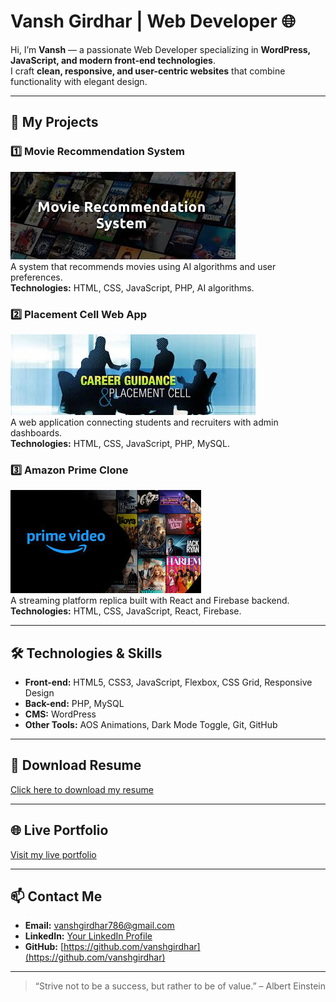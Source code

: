 # Vansh Girdhar | Web Developer 🌐

Hi, I’m **Vansh** — a passionate Web Developer specializing in **WordPress, JavaScript, and modern front-end technologies**.  
I craft **clean, responsive, and user-centric websites** that combine functionality with elegant design.  

---

## 🚀 My Projects

### 1️⃣ Movie Recommendation System
![Movie System Screenshot](images\download.jpeg)  
A system that recommends movies using AI algorithms and user preferences.  
**Technologies:** HTML, CSS, JavaScript, PHP, AI algorithms.  

### 2️⃣ Placement Cell Web App
![Placement Cell Screenshot](images/images.jpeg)  
A web application connecting students and recruiters with admin dashboards.  
**Technologies:** HTML, CSS, JavaScript, PHP, MySQL.  

### 3️⃣ Amazon Prime Clone
![Amazon Clone Screenshot](images/download(1).jpeg)  
A streaming platform replica built with React and Firebase backend.  
**Technologies:** HTML, CSS, JavaScript, React, Firebase.  

---

## 🛠️ Technologies & Skills
- **Front-end:** HTML5, CSS3, JavaScript, Flexbox, CSS Grid, Responsive Design  
- **Back-end:** PHP, MySQL  
- **CMS:** WordPress  
- **Other Tools:** AOS Animations, Dark Mode Toggle, Git, GitHub  

---

## 📄 Download Resume
[Click here to download my resume](Vansh_resume_CU.pdf)

---

## 🌐 Live Portfolio
[Visit my live portfolio](https://vanshgirdhar.github.io/portfolio/)

---

## 📫 Contact Me
- **Email:** vanshgirdhar786@gmail.com  
- **LinkedIn:** [Your LinkedIn Profile](https://www.linkedin.com/in/vansh-girdhar-048790220/)  
- **GitHub:** [https://github.com/vanshgirdhar](https://github.com/vanshgirdhar)

---

> “Strive not to be a success, but rather to be of value.” – Albert Einstein

